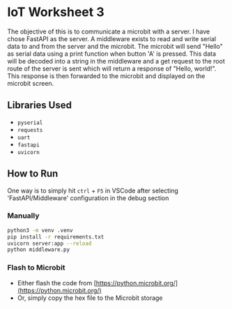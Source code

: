 # IoT Worksheet 3

The objective of this is to communicate a microbit with a server. I have chose FastAPI as the server. A middleware exists to read and write serial data to and from the server and the microbit. The microbit will send "Hello" as serial data using a print function when button 'A' is pressed. This data will be decoded into a string in the middleware and a get request to the root route of the server is sent which will return a response of "Hello, world!". This response is then forwarded to the microbit and displayed on the microbit screen.

## Libraries Used

- `pyserial`
- `requests`
- `uart`
- `fastapi`
- `uvicorn`

## How to Run

One way is to simply hit `ctrl` + `F5` in VSCode after selecting 'FastAPI/Middleware' configuration in the debug section

### Manually

```bash
python3 -m venv .venv
pip install -r requirements.txt
uvicorn server:app --reload
python middleware.py
```

### Flash to Microbit

- Either flash the code from [https://python.microbit.org/](https://python.microbit.org/)
- Or, simply copy the hex file to the Microbit storage
